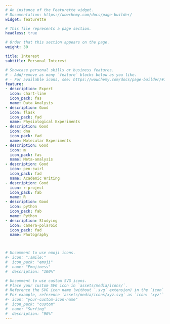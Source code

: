 ```yaml
---
# An instance of the Featurette widget.
# Documentation: https://wowchemy.com/docs/page-builder/
widget: featurette

# This file represents a page section.
headless: true

# Order that this section appears on the page.
weight: 30

title: Interest
subtitle: Personal Interest

# Showcase personal skills or business features.
# - Add/remove as many `feature` blocks below as you like.
# - For available icons, see: https://wowchemy.com/docs/page-builder/#icons
feature:
- description: Expert
  icon: chart-line
  icon_pack: fas
  name: Data Analysis
- description: Good
  icon: flask
  icon_pack: fad
  name: Physiological Experiments
- description: Good
  icon: dna
  icon_pack: fad
  name: Molecular Experiments
- description: Good
  icon: m
  icon_pack: fas
  name: Meta-analysis
- description: Good
  icon: pen-swirl
  icon_pack: fad
  name: Academic Writing
- description: Good
  icon: r-project
  icon_pack: fab
  name: R
- description: Good
  icon: python
  icon_pack: fab
  name: Python
- description: Studying
  icon: camera-polaroid
  icon_pack: fad
  name: Photography



# Uncomment to use emoji icons.
#- icon: ":smile:"
#  icon_pack: "emoji"
#  name: "Emojiness"
#  description: "100%"  

# Uncomment to use custom SVG icons.
# Place your custom SVG icon in `assets/media/icons/`.
# Reference the SVG icon name (without `.svg` extension) in the `icon` field.
# For example, reference `assets/media/icons/xyz.svg` as `icon: 'xyz'`
#- icon: "your-custom-icon-name"
#  icon_pack: "custom"
#  name: "Surfing"
#  description: "90%"
---
```

